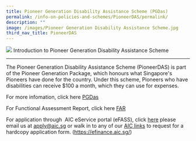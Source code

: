 ```yaml
---
title: Pioneer Generation Disability Assistance Scheme (PGDas)
permalink: /info-on-policies-and-schemes/PioneerDAS/permalink/
description: ""
image: /images/Pioneer Generation Disability Assistance Scheme.jpg
third_nav_title: PioneerDAS
---
```

![](/images/Pioneer%20Generation%20Disability%20Assistance%20Scheme.jpg)
Introduction to Pioneer Generation Disability Assistance Scheme  

------------------------------------------------------------------

The Pioneer Generation Disability Assistance Scheme (PioneerDAS) is part of the Pioneer Generation Package, which honours what Singapore's Pioneers have done for the country. Under this scheme, Pioneers who have disabilities can receive $100 a month, which they can use for expenses.

For more infomation, click here [PGDas](https://www.aic.sg/financial-assistance/pioneer-generation-disability-assistance-scheme)

For Functional Assessment Report, click here [FAR](https://www.aic.sg/financial-assistance/Documents/Application%20Forms/Functional%20Assessment%20Report.pdf)

For application through  AIC eService portal (eFASS), click [here](https://efinance.aic.sg/)
please email us at [apply@aic.sg](mailto:apply@aic.sg) or walk in to any of our [AIC links](https://www.aic.sg/aic-link) to request for a hardcopy application form.
(https://efinance.aic.sg/)